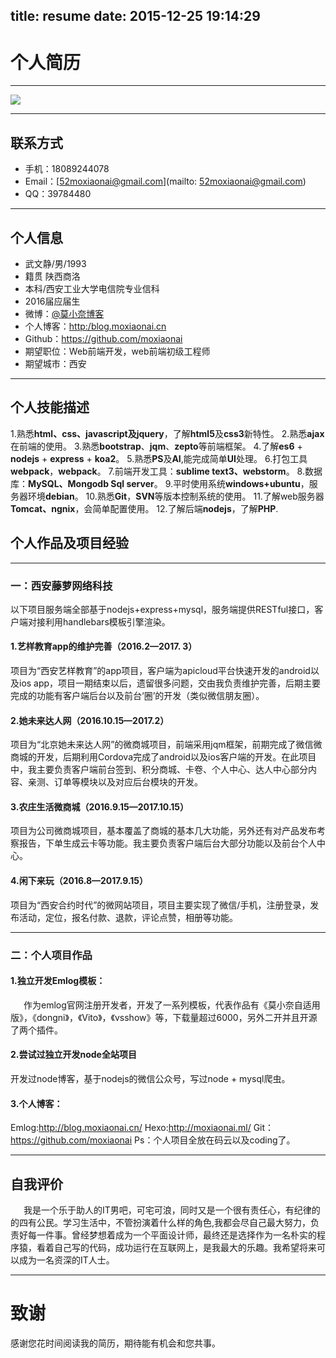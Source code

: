 title: resume
date: 2015-12-25 19:14:29
---
# 个人简历
---
![](http://7xpe18.com1.z0.glb.clouddn.com/moxiaonai_header.png)

---
## 联系方式
- 手机：18089244078
- Email：[52moxiaonai@gmail.com](mailto: 52moxiaonai@gmail.com)
- QQ：39784480
---

## 个人信息

 - 武文静/男/1993
 - 籍贯 陕西商洛
 - 本科/西安工业大学电信院专业信科
 - 2016届应届生
 - 微博：[@莫小奈博客](http://weibo.com/3760033172) 
 - 个人博客：[http:/blog.moxiaonai.cn](http:/blog.moxiaonai.cn) 
 - Github：https://github.com/moxiaonai
 - 期望职位：Web前端开发，web前端初级工程师
 - 期望城市：西安
---
## 个人技能描述 
1.熟悉**html、css、javascript及jquery**，了解**html5**及**css3**新特性。 
2.熟悉**ajax**在前端的使用。
3.熟悉**bootstrap**、**jqm**、**zepto**等前端框架。
4.了解**es6** + **nodejs** + **express** + **koa2**。
5.熟悉**PS**及**AI**,能完成简单**UI**处理。
6.打包工具**webpack**，**webpack**。
7.前端开发工具：**sublime text3、webstorm**。
8.数据库：**MySQL、Mongodb Sql server**。
9.平时使用系统**windows+ubuntu**，服务器环境**debian**。
10.熟悉**Git**，**SVN**等版本控制系统的使用。
11.了解web服务器**Tomcat、ngnix**，会简单配置使用。
12.了解后端**nodejs**，了解**PHP**. 
## 个人作品及项目经验
---
### 一：西安藤萝网络科技
以下项目服务端全部基于nodejs+express+mysql，服务端提供RESTful接口，客户端对接利用handlebars模板引擎渲染。
#### 1.艺样教育app的维护完善（2016.2—2017. 3）
项目为“西安艺样教育”的app项目，客户端为apicloud平台快速开发的android以及ios app，项目一期结束以后，遗留很多问题，交由我负责维护完善，后期主要完成的功能有客户端后台以及前台‘圈’的开发（类似微信朋友圈）。
#### 2.她未来达人网（2016.10.15—2017.2）
项目为“北京她未来达人网”的微商城项目，前端采用jqm框架，前期完成了微信微商城的开发，后期利用Cordova完成了android以及ios客户端的开发。在此项目中，我主要负责客户端前台签到、积分商城、卡卷、个人中心、达人中心部分内容、亲测、订单等模块以及对应后台模块的开发。
#### 3.农庄生活微商城（2016.9.15—2017.10.15）
项目为公司微商城项目，基本覆盖了商城的基本几大功能，另外还有对产品发布考察报告，下单生成云卡等功能。我主要负责客户端后台大部分功能以及前台个人中心。
#### 4.闲下来玩（2016.8—2017.9.15）
项目为“西安合约时代”的微网站项目，项目主要实现了微信/手机，注册登录，发布活动，定位，报名付款、退款，评论点赞，相册等功能。  

---  
### 二：个人项目作品
   #### 1.独立开发Emlog模板：
   作为emlog官网注册开发者，开发了一系列模板，代表作品有《莫小奈自适用版》，《dongni》，《Vito》，《vsshow》等，下载量超过6000，另外二开并且开源了两个插件。
  #### 2.尝试过独立开发node全站项目
   开发过node博客，基于nodejs的微信公众号，写过node + mysql爬虫。
   #### 3.个人博客：
   Emlog:http://blog.moxiaonai.cn/
   Hexo:http://moxiaonai.ml/
   Git：https://github.com/moxiaonai
   Ps：个人项目全放在码云以及coding了。 

---   
## 自我评价	 
 &ensp;&ensp;&ensp;我是一个乐于助人的IT男吧，可宅可浪，同时又是一个很有责任心，有纪律的的四有公民。学习生活中，不管扮演着什么样的角色,我都会尽自己最大努力，负责好每一件事。曾经梦想着成为一个平面设计师，最终还是选择作为一名朴实的程序猿，看着自己写的代码，成功运行在互联网上，是我最大的乐趣。我希望将来可以成为一名资深的IT人士。 
 
---  
# 致谢
感谢您花时间阅读我的简历，期待能有机会和您共事。